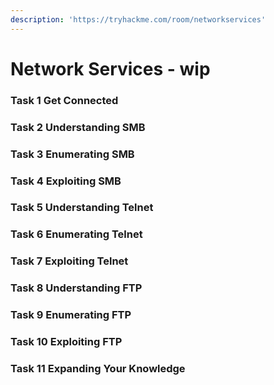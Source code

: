 ```yaml
---
description: 'https://tryhackme.com/room/networkservices'
---
```


# Network Services - wip

### Task 1 Get Connected



### Task 2 Understanding SMB



### Task 3 Enumerating SMB



### Task 4 Exploiting SMB



### Task 5 Understanding Telnet



### Task 6 Enumerating Telnet



### Task 7 Exploiting Telnet



### Task 8 Understanding FTP



### Task 9 Enumerating FTP



### Task 10 Exploiting FTP



### Task 11 Expanding Your Knowledge




